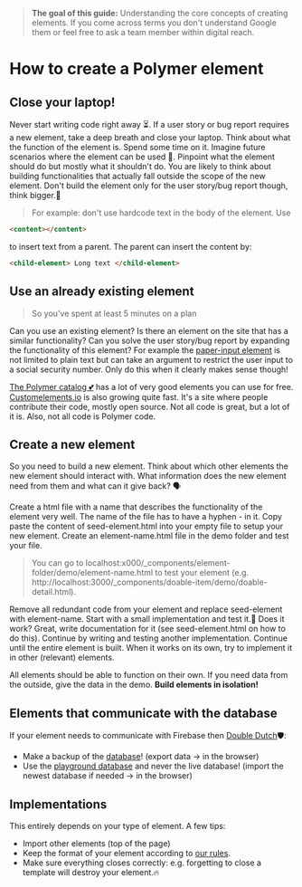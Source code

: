 > **The goal of this guide:** Understanding the core concepts of creating elements. If you come across terms you don't understand Google them or feel free to ask a team member within digital reach.

# How to create a Polymer element

## Close your laptop!

Never start writing code right away ⏳. If a user story or bug report requires a new element, take a deep breath and close your laptop. Think about what the function of the element is. Spend some time on it. Imagine future scenarios where the element can be used 🔮. Pinpoint what the element should do but mostly what it shouldn't do. You are likely to think about building functionalities that actually fall outside the scope of the new element. Don't build the element only for the user story/bug report though, think bigger.🚀

> For example: don't use hardcode text in the body of the element. Use
``` html
<content></content>
```
to insert text from a parent.
The parent can insert the content by:
``` html
<child-element> Long text </child-element>
```

## Use an already existing element

> So you've spent at least 5 minutes on a plan

Can you use an existing element?
Is there an element on the site that has a similar functionality? Can you solve the user story/bug report by expanding the functionality of this element?
For example the [paper-input element](https://elements.polymer-project.org/elements/paper-input) is not limited to plain text but can take an argument to restrict the user input to a social security number. Only do this when it clearly makes sense though!

[The Polymer catalog 💕](https://elements.polymer-project.org/) has a lot of very good elements you can use for free.
[Customelements.io](https://customelements.io) is also growing quite fast. It's a site where people contribute their code, mostly open source. Not all code is great, but a lot of it is. Also, not all code is Polymer code.

## Create a new element

So you need to build a new element. Think about which other elements the new element should interact with. What information does the new element need from them and what can it give back? 🗣

Create a html file with a name that describes the functionality of the element very well. The name of the file has to have a hyphen - in it. Copy paste the content of seed-element.html into your empty file to setup your new element.
Create an element-name.html file in the demo folder and test your file.

> You can go to localhost:x000/_components/element-folder/demo/element-name.html to test your element
(e.g. http://localhost:3000/_components/doable-item/demo/doable-detail.html).

Remove all redundant code from your element and replace seed-element with element-name. Start with a small implementation and test it.🔬
Does it work? Great, write documentation for it (see seed-element.html on how to do this).
Continue by writing and testing another implementation. Continue until the entire element is built. When it works on its own, try to implement it in other (relevant) elements.

All elements should be able to function on their own. If you need data from the outside, give the data in the demo.
**Build elements in isolation!**

## Elements that communicate with the database

If your element needs to communicate with Firebase then [Double Dutch](http://nl.urbandictionary.com/define.php?term=double+dutch)🛡:
* Make a backup of the [database](https://interface.firebaseio.com)! (export data -> in the browser)
* Use the [playground database](https://interface-playground.firebaseio.com ) and never the live database! (import the newest database if needed -> in the browser)

## Implementations

This entirely depends on your type of element. A few tips:
* Import other elements (top of the page)
* Keep the format of your element according to [our rules](https://github.com/newatoms/interface/blob/ready/docs/style-guide.md).
* Make sure everything closes correctly: e.g. forgetting to close a template will destroy your element.🔥
